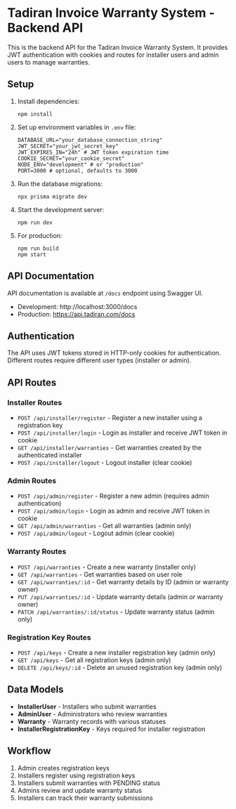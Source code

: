 # Tadiran Invoice Warranty System - Backend API

This is the backend API for the Tadiran Invoice Warranty System. It provides JWT authentication with cookies and routes for installer users and admin users to manage warranties.

## Setup

1. Install dependencies:
   ```
   npm install
   ```

2. Set up environment variables in `.env` file:
   ```
   DATABASE_URL="your_database_connection_string"
   JWT_SECRET="your_jwt_secret_key"
   JWT_EXPIRES_IN="24h" # JWT token expiration time
   COOKIE_SECRET="your_cookie_secret"
   NODE_ENV="development" # or "production"
   PORT=3000 # optional, defaults to 3000
   ```

3. Run the database migrations:
   ```
   npx prisma migrate dev
   ```

4. Start the development server:
   ```
   npm run dev
   ```

5. For production:
   ```
   npm run build
   npm start
   ```

## API Documentation

API documentation is available at `/docs` endpoint using Swagger UI.
- Development: http://localhost:3000/docs
- Production: https://api.tadiran.com/docs

## Authentication

The API uses JWT tokens stored in HTTP-only cookies for authentication. Different routes require different user types (installer or admin).

## API Routes

### Installer Routes

- `POST /api/installer/register` - Register a new installer using a registration key
- `POST /api/installer/login` - Login as installer and receive JWT token in cookie
- `GET /api/installer/warranties` - Get warranties created by the authenticated installer
- `POST /api/installer/logout` - Logout installer (clear cookie)

### Admin Routes

- `POST /api/admin/register` - Register a new admin (requires admin authentication)
- `POST /api/admin/login` - Login as admin and receive JWT token in cookie
- `GET /api/admin/warranties` - Get all warranties (admin only)
- `POST /api/admin/logout` - Logout admin (clear cookie)

### Warranty Routes

- `POST /api/warranties` - Create a new warranty (installer only)
- `GET /api/warranties` - Get warranties based on user role
- `GET /api/warranties/:id` - Get warranty details by ID (admin or warranty owner)
- `PUT /api/warranties/:id` - Update warranty details (admin or warranty owner)
- `PATCH /api/warranties/:id/status` - Update warranty status (admin only)

### Registration Key Routes

- `POST /api/keys` - Create a new installer registration key (admin only)
- `GET /api/keys` - Get all registration keys (admin only)
- `DELETE /api/keys/:id` - Delete an unused registration key (admin only)

## Data Models

- **InstallerUser** - Installers who submit warranties
- **AdminUser** - Administrators who review warranties
- **Warranty** - Warranty records with various statuses
- **InstallerRegistrationKey** - Keys required for installer registration

## Workflow

1. Admin creates registration keys
2. Installers register using registration keys
3. Installers submit warranties with PENDING status
4. Admins review and update warranty status
5. Installers can track their warranty submissions
